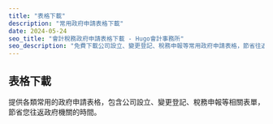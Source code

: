 ```yaml
---
title: "表格下載"
description: "常用政府申請表格下載"
date: 2024-05-24
seo_title: "會計稅務政府申請表格下載 - Hugo會計事務所"
seo_description: "免費下載公司設立、變更登記、稅務申報等常用政府申請表格，節省往返政府機關的時間。立即下載 https://hugo-accounting.com/downloads/forms/"
---
```


## 表格下載

提供各類常用的政府申請表格，包含公司設立、變更登記、稅務申報等相關表單，節省您往返政府機關的時間。